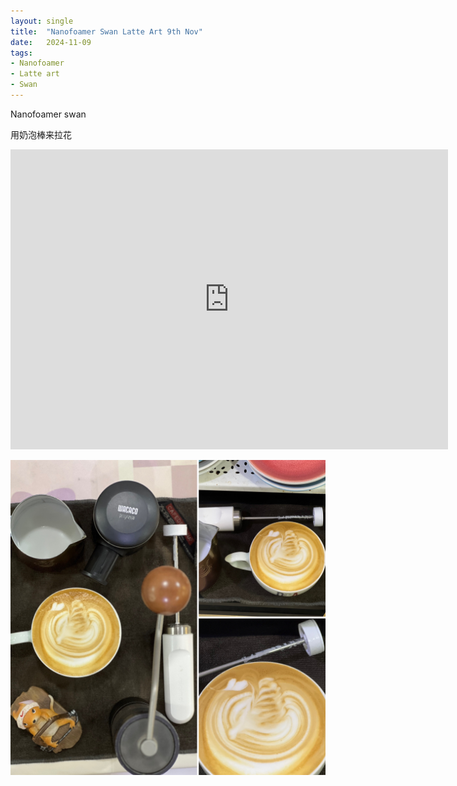 ```yaml
---
layout: single
title:  "Nanofoamer Swan Latte Art 9th Nov"
date:   2024-11-09
tags:
- Nanofoamer
- Latte art
- Swan
---
```


Nanofoamer swan

用奶泡棒来拉花


<div class="embed-container">
  <iframe
      src="https://www.youtube.com/embed/SgU2dB_or50"
      width="700"
      height="480"
      frameborder="0"
      allowfullscreen="true">
  </iframe>
</div>


![](/assets/img/2024/11/09/E67E11FA-A725-4BD9-B670-3DF1F43A46E5.JPG)
